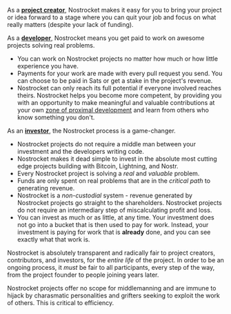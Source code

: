 As a [**project creator**](#), Nostrocket makes it easy for you to bring your project or idea forward to a stage where you can quit your job and focus on what really matters (despite your lack of funding).

As a [**developer**](#), Nostrocket means you get paid to work on awesome projects solving real problems.
- You can work on Nostrocket projects no matter how much or how little experience you have.
- Payments for your work are made with every pull request you send. You can choose to be paid in Sats or get a stake in the project's revenue.
- Nostrocket can only reach its full potential if everyone involved reaches theirs. Nostrocket helps you become more competent, by providing you with an opportunity to make meaningful and valuable contributions at your own [zone of proximal development](https://en.wikipedia.org/wiki/Zone_of_proximal_development) and learn from others who know something you don't.

As an [**investor**](#), the Nostrocket process is a game-changer.
- Nostrocket projects do not require a middle man between your investment and the developers writing code.
- Nostrocket makes it dead simple to invest in the absolute most cutting edge projects building with Bitcoin, Lightning, and Nostr.
- Every Nostrocket project is solving a *real* and *valuable* problem.
- Funds are only spent on real problems that are in the *critical path* to generating revenue.
- Nostrocket is a *non-custodial* system - revenue generated by Nostrocket projects go straight to the shareholders. Nostrocket projects do not require an intermediary step of miscalculating profit and loss.
- You can invest as much or as little, at any time. Your investment does not go into a bucket that is then used to pay for work. Instead, your investment is paying for work that is **already** done, and you can see exactly what that work is.

Nostrocket is absolutely transparent and radically fair to project creators, contributors, and investors, for the *entire life* of the project. In order to be an ongoing process, it *must* be fair to all participants, every step of the way, from the project founder to people joining years later.

Nostrocket projects offer no scope for middlemanning and are immune to hijack by charasmatic personalities and grifters seeking to exploit the work of others. This is critical to efficiency.